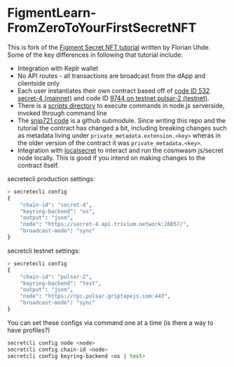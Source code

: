 # FigmentLearn-FromZeroToYourFirstSecretNFT

This is fork of the <a href="https://learn.figment.io/tutorials/create-your-first-secret-nft">Figment Secret NFT tutorial</a> written by Florian Uhde. Some of the key differences in following that tutorial include:

 - Integration with Keplr wallet
 - No API routes - all transactions are broadcast from the dApp and clientside only
 - Each user instantiates their own contract based off of <a href="https://secretnodes.com/secret/chains/secret-4/blocks/3797609/transactions/9268F2D526B3012E71FAF60644A90E4C0E8B5FB3AF9B6BA9DDA49CF09F39520F">code ID 532 secret-4 (mainnet)</a> and  code ID <a href="https://secretnodes.com/secret/chains/pulsar-2/blocks/3219046/transactions/2617DBE2A896D39AD7ACDA2E3D1DA0ED56D92DD1629B32F747B53B23DFF8526A">9744 on testnet pulsar-2 (testnet)</a>.
 - There is a [scripts directory](https://github.com/jamescharlesworth/FigmentLearn-FromZeroToYourFirstSecretNFT/tree/main/contract/scripts) to execute commands in node.js serverside, invoked through command line
 - The [snip721 code](https://github.com/jamescharlesworth/FigmentLearn-FromZeroToYourFirstSecretNFT/tree/main/contract) is a github submodule. Since writing this repo and the tutorial the contract has changed a bit, including breaking changes such as metadata living under `private_metadata.extension.<key>` wheras in the older version of the contract it was `private_metadata.<key>`.
 - Integration with [localsecret](https://docs.scrt.network/dev/LocalSecret.html#secretcli) to interact and run the cosmwasm js/secret node locally. This is good if you intend on making changes to the contract itself.




secretecli production settings:

```bash
> secretecli config
{
	"chain-id": "secret-4",
	"keyring-backend": "os",
	"output": "json",
	"node": "https://secret-4.api.trivium.network:26657/",
	"broadcast-mode": "sync"
}
```

secretcli testnet settings:
```bash
> secretecli config
{
	"chain-id": "pulsar-2",
	"keyring-backend": "test",
	"output": "json",
	"node": "https://rpc.pulsar.griptapejs.com:443",
	"broadcast-mode": "sync"
}
```
You can set these configs via command one at a time (is there a way to have profiles?)
```bash
secretcli config node <node>
secretcli config chain-id <node>
secretcli config keyring-backend <os | test>
```